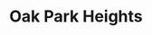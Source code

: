 ---
title: "Oak Park Heights"
hashtag: "oak-park-heights"
subdivision-of:
  - Washington County
tags:
  - City
  - Washington County
  - Minnesota
---